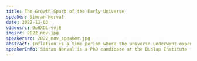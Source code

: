 ```yaml
---
title: The Growth Spurt of the Early Universe
speaker: Simran Nerval
date: 2022-11-03
videosrc: 9oUXDL-vvjE
imgsrc: 2022_nov.jpg
speakersrc: 2022_nov_speaker.jpg
abstract: Inflation is a time period where the universe underwent exponential expansion in a fraction of a second after the Big Bang. One of the most compelling reasons we believe inflation happened is because the universe looks the same everywhere at large scales. We can image the electromagnetic radiation of the universe all the way back from when it was about 380,000 years old which is known as the Cosmic Microwave Background (CMB). Inflation can cause changes to this electromagnetic radiation because it produces gravitational waves! Many telescopes are looking for this signal in the CMB in order to determine exactly what happened in the earliest moments of the universe. In this talk I will explain the motivation for inflation, how it produces gravitational waves, and how we can detect these signals in the CMB.
speakerInfo: Simran Nerval is a PhD candidate at the Dunlap Institute for Astronomy and Astrophysics and Department of Astronomy and Astrophysics at the University of Toronto. She studies a time period know as inflation, the exponential expansion of the universe within a fraction of a second after the Big Bang. Simran received her Honours Bachelor of Science in Physics and Astronomy from the University of Toronto and her Master of Science in Astroparticle Physics and Cosmology from Queen's University. Alongside her research she spends a lot of time running outreach events with the IDEAS (Innovation, Diversity, Exploration & Advancement in STEM) Initiative and AstroTours in order to promote enthusiasm for science in youth and advocate for diversity. In her free time, she is an aspiring baker, baking everything from loaves of bread to decorated cakes!
---
```


